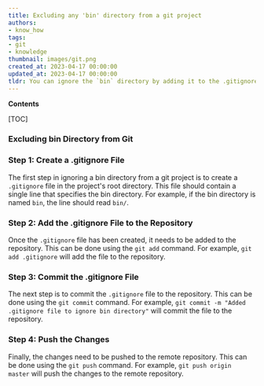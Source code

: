 ```yaml
---
title: Excluding any 'bin' directory from a git project
authors:
- know_how
tags:
- git
- knowledge
thumbnail: images/git.png
created_at: 2023-04-17 00:00:00
updated_at: 2023-04-17 00:00:00
tldr: You can ignore the `bin` directory by adding it to the .gitignore file.
---
```


**Contents**

[TOC]

### Excluding bin Directory from Git

### Step 1: Create a .gitignore File

The first step in ignoring a bin directory from a git project is to create a `.gitignore` file in the project's root directory. This file should contain a single line that specifies the bin directory. For example, if the bin directory is named `bin`, the line should read `bin/`.

### Step 2: Add the .gitignore File to the Repository

Once the `.gitignore` file has been created, it needs to be added to the repository. This can be done using the `git add` command. For example, `git add .gitignore` will add the file to the repository.

### Step 3: Commit the .gitignore File

The next step is to commit the `.gitignore` file to the repository. This can be done using the `git commit` command. For example, `git commit -m "Added .gitignore file to ignore bin directory"` will commit the file to the repository.

### Step 4: Push the Changes

Finally, the changes need to be pushed to the remote repository. This can be done using the `git push` command. For example, `git push origin master` will push the changes to the remote repository.
